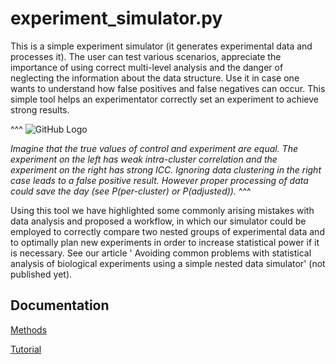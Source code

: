 # experiment_simulator.py
This is a simple experiment simulator (it generates experimental data and processes it). The user can test various scenarios, appreciate the importance of using correct multi-level analysis and the danger of neglecting the information about the data structure. Use it in case one wants to understand how false positives and false negatives can occur. This simple tool helps an experimentator correctly set an experiment to achieve strong results. 

^^^
![GitHub Logo](/images/picture.png)

*Imagine that the true values of control and experiment are equal. The experiment on the left has weak intra-cluster correlation and the experiment on the right has strong ICC. Ignoring data clustering in the right case leads to a false positive result. However proper processing of data could save the day (see P(per-cluster) or P(adjusted)).*
^^^

Using this tool we have highlighted some commonly arising mistakes with data analysis and proposed a workflow, in which our simulator could be employed to correctly compare two nested groups of experimental data and to optimally plan new experiments in order to increase statistical power if it is necessary. See our article ' Avoiding common problems with statistical analysis of biological experiments using a simple nested data simulator' (not published yet).

## Documentation
[Methods](https://github.com/juliaLopanskaia/biostastics_article/blob/master/docs/methods.md)

[Tutorial](https://github.com/juliaLopanskaia/biostastics_article/blob/master/docs/tutorial.md)
